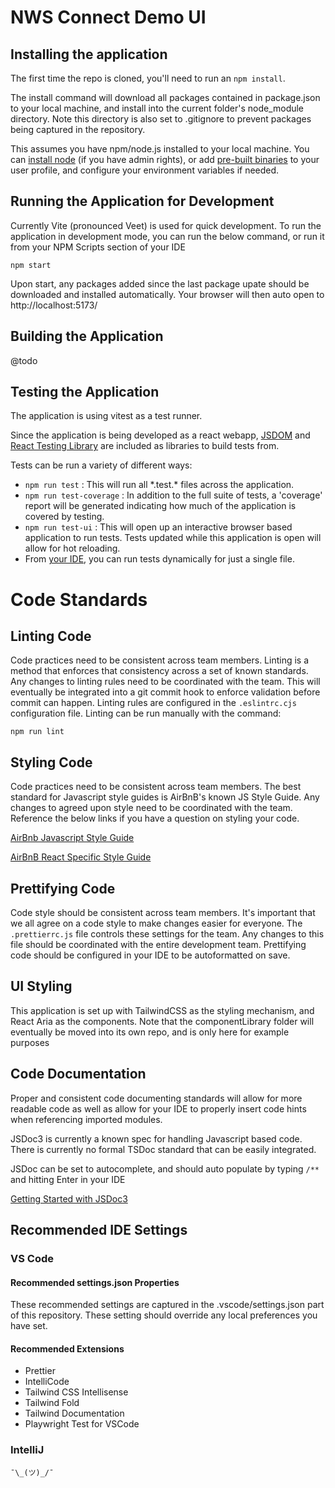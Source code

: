 # NWS Connect Demo UI

## Installing the application

The first time the repo is cloned, you'll need to run an `npm install`.

The install command will download all packages contained in package.json to your local machine, and install into the current folder's node_module directory. Note this directory is also set to .gitignore to prevent packages being captured in the repository.

This assumes you have npm/node.js installed to your local machine. You can [install node](https://nodejs.org/en/download) (if you have admin rights), or add [pre-built binaries](https://nodejs.org/en/download/prebuilt-binaries) to your user profile, and configure your environment variables if needed.

## Running the Application for Development

Currently Vite (pronounced Veet) is used for quick development. To run the application in development mode, you can run the below command, or run it from your NPM Scripts section of your IDE

`npm start`

Upon start, any packages added since the last package upate should be downloaded and installed automatically. Your browser will then auto open to http://localhost:5173/

## Building the Application

@todo

## Testing the Application

The application is using vitest as a test runner.

Since the application is being developed as a react webapp, [JSDOM](https://github.com/jsdom/jsdom) and [React Testing Library](https://testing-library.com/docs/react-testing-library/intro/) are included as libraries to build tests from.

Tests can be run a variety of different ways:

- `npm run test` : This will run all \*.test.\* files across the application.
- `npm run test-coverage` : In addition to the full suite of tests, a 'coverage' report will be generated indicating how much of the application is covered by testing.
- `npm run test-ui` : This will open up an interactive browser based application to run tests. Tests updated while this application is open will allow for hot reloading.
- From [your IDE](https://vitest.dev/guide/ide.html), you can run tests dynamically for just a single file.

# Code Standards

## Linting Code

Code practices need to be consistent across team members. Linting is a method that enforces that consistency across a set of known standards. Any changes to linting rules need to be coordinated with the team. This will eventually be integrated into a git commit hook to enforce validation before commit can happen. Linting rules are configured in the `.eslintrc.cjs` configuration file. Linting can be run manually with the command:

`npm run lint`

## Styling Code

Code practices need to be consistent across team members. The best standard for Javascript style guides is AirBnB's known JS Style Guide. Any changes to agreed upon style need to be coordinated with the team. Reference the below links if you have a question on styling your code.

[AirBnb Javascript Style Guide](https://airbnb.io/javascript/)

[AirBnB React Specific Style Guide](https://airbnb.io/javascript/react/)

## Prettifying Code

Code style should be consistent across team members. It's important that we all agree on a code style to make changes easier for everyone. The `.prettierrc.js` file controls these settings for the team. Any changes to this file should be coordinated with the entire development team. Prettifying code should be configured in your IDE to be autoformatted on save.

## UI Styling

This application is set up with TailwindCSS as the styling mechanism, and React Aria as the components. Note that the componentLibrary folder will eventually be moved into its own repo, and is only here for example purposes

## Code Documentation

Proper and consistent code documenting standards will allow for more readable code as well as allow for your IDE to properly insert code hints when referencing imported modules.

JSDoc3 is currently a known spec for handling Javascript based code. There is currently no formal TSDoc standard that can be easily integrated.

JSDoc can be set to autocomplete, and should auto populate by typing `/**` and hitting Enter in your IDE

[Getting Started with JSDoc3](https://jsdoc.app/about-getting-started)

## Recommended IDE Settings

### VS Code

#### Recommended settings.json Properties

These recommended settings are captured in the .vscode/settings.json part of this repository.  These setting should override any local preferences you have set.

#### Recommended Extensions

- Prettier
- IntelliCode
- Tailwind CSS Intellisense
- Tailwind Fold
- Tailwind Documentation
- Playwright Test for VSCode

### IntelliJ

```
¯\_(ツ)_/¯
```
